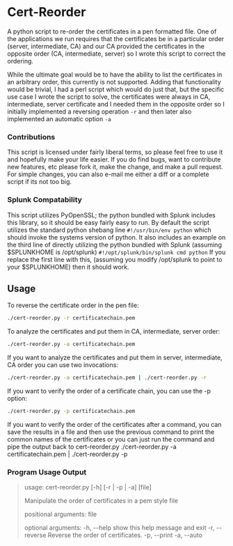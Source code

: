 Cert-Reorder
============

A python script to re-order the certificates in a pen formatted file.  One of the applications we run requires that the certificates be in a particular order (server, intermediate, CA) and our CA provided the certificates in the opposite order (CA, intermediate, server) so I wrote this script to correct the ordering.

While the ultimate goal would be to have the ability to list the certificates in an arbitrary order, this currently is not supported.  Adding that functionality would be trivial, I had a perl script which would do just that, but the specific use case I wrote the script to solve, the certificates were always in CA, intermediate, server certificate and I needed them in the opposite order so I initially implemented a reversing operation `-r` and then later also  implemented an automatic option `-a`

### Contributions

This script is licensed under fairly liberal terms, so please feel free to use it and hopefully make your life easier.  If you do find bugs, want to contribute new features, etc please fork it, make the change, and make a pull request.  For simple changes, you can also e-mail me either a diff or a complete script if its not too big.

### Splunk Compatability

This script utilizes PyOpenSSL; the python bundled with Splunk includes this library, so it should be easy fairly easy to run.  By default the script utilizes the standard python shebang line `#!/usr/bin/env python` which should invoke the systems version of python. It also includes an example on the third line of directly utilizing the python bundled with Splunk (assuming $SPLUNKHOME is /opt/splunk) `#!/opt/splunk/bin/splunk cmd python`  If you replace the first line with this, (assuming you modify /opt/splunk to point to your $SPLUNKHOME) then it should work.

## Usage

To reverse the certificate order in the pen file:

```sh
./cert-reorder.py -r certificatechain.pem
```

To analyze the certificates and put them in CA, intermediate, server order:

```sh
./cert-reorder.py -a certificatechain.pem
```
    
If you want to analyze the certificates and put them in server, intermediate, CA order you can use two invocations:

```sh
./cert-reorder.py -a certificatechain.pem | ./cert-reorder.py -r
```
    
If you want to verify the order of a certificate chain, you can use the -p option:

```sh
./cert-reorder.py -p certificatechain.pem
```
    
If you want to verify the order of the certificates after a command, you can save the results in a file and then use the previous command to print the common names of the certificates or you can just run the command and pipe the output back to cert-reorder.py
    ./cert-reorder.py -a certificatechain.pem | ./cert-reorder.py -p

### Program Usage Output

> usage: cert-reorder.py [-h] [-r | -p | -a] [file]
> 
> Manipulate the order of certificates in a pem style file
>
> positional arguments:
>   file
>
> optional arguments:
>  -h, --help     show this help message and exit
>  -r, --reverse  Reverse the order of certificates.
>  -p, --print
>  -a, --auto
